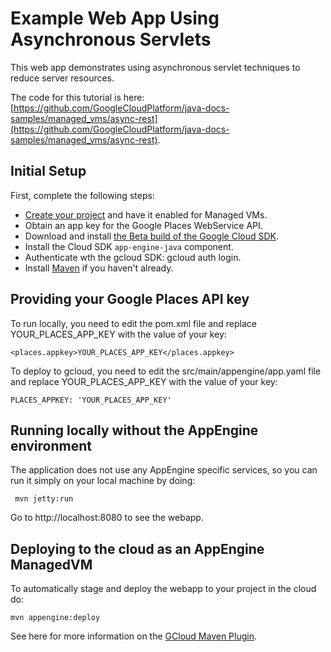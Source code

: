 
# Example Web App Using Asynchronous Servlets #

This web app demonstrates using asynchronous servlet techniques to reduce server resources.

The code for this tutorial is here: [https://github.com/GoogleCloudPlatform/java-docs-samples/managed_vms/async-rest](https://github.com/GoogleCloudPlatform/java-docs-samples/managed_vms/async-rest).


## Initial Setup ##

First, complete the following steps:

- [Create your project](https://developers.google.com/appengine/docs/managed-vms/) and have it enabled for Managed VMs.
- Obtain an app key for the Google Places WebService API.
- Download and install [the Beta build of the Google Cloud SDK](https://developers.google.com/cloud/sdk/#Quick_Start).
- Install the Cloud SDK `app-engine-java` component.
- Authenticate wth the gcloud SDK: gcloud auth login.
- Install [Maven](http://maven.apache.org/download.cgi) if you haven't already.


## Providing your Google Places API key ##

To run locally, you need to edit the pom.xml file and replace YOUR_PLACES_APP_KEY with the value of your key:

    <places.appkey>YOUR_PLACES_APP_KEY</places.appkey>

To deploy to gcloud, you need to edit the src/main/appengine/app.yaml file and replace YOUR_PLACES_APP_KEY with the value of your key:

    PLACES_APPKEY: 'YOUR_PLACES_APP_KEY'


## Running locally without the AppEngine environment ##

The application does not use any AppEngine specific services, so you can run it simply on your local machine by doing:

     mvn jetty:run

Go to  http://localhost:8080 to see the webapp.


## Deploying to the cloud as an AppEngine ManagedVM ##

To automatically stage and deploy the webapp to your project in the cloud do:

    mvn appengine:deploy

See here for more information on the [GCloud Maven Plugin](https://github.com/GoogleCloudPlatform/gcloud-maven-plugin).


